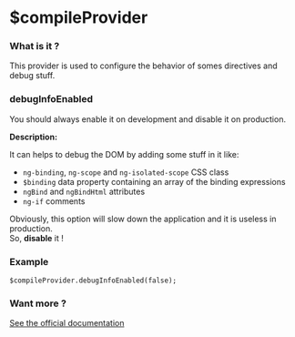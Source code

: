 # $compileProvider

### What is it ?

This provider is used to configure the behavior of somes directives and debug stuff.

### debugInfoEnabled

You should always enable it on development and disable it on production.

**Description:**

It can helps to debug the DOM by adding some stuff in it like:

- `ng-binding`, `ng-scope` and `ng-isolated-scope` CSS class
- `$binding` data property containing an array of the binding expressions
- `ngBind` and `ngBindHtml` attributes
- `ng-if` comments

Obviously, this option will slow down the application and it is useless in production.  
So, **disable** it !

### Example

```
$compileProvider.debugInfoEnabled(false);
```

### Want more ?

[See the official documentation](https://docs.angularjs.org/api/ng/provider/$compileProvider)
